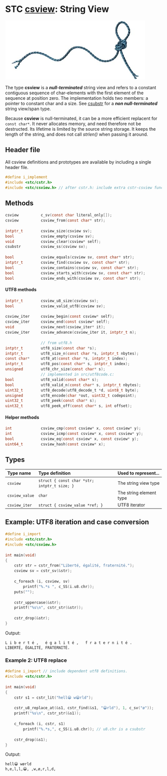# STC [csview](../include/stc/csview.h): String View
![String](pics/string.jpg)

The type **csview** is a ***null-terminated*** string view and refers to a constant contiguous sequence of
char-elements with the first element of the sequence at position zero. The implementation holds two
members: a pointer to constant char and a size. See [csubstr](csubstr_api.md) for a ***non null-terminated***
string view/span type.

Because **csview** is null-terminated, it can be a more efficient replacent for `const char*`. It never
allocates memory, and need therefore not be destructed. Its lifetime is limited by the source string
storage. It keeps the length of the string, and does not call *strlen()* when passing it around.

## Header file

All csview definitions and prototypes are available by including a single header file.

```c
#define i_implement
#include <stc/cstr.h>
#include <stc/csview.h> // after cstr.h: include extra cstr-csview functions
```
## Methods

```c
csview          c_sv(const char literal_only[]);                        // construct from literal, no strlen()
csview          csview_from(const char* str);                           // construct from const char*

intptr_t        csview_size(csview sv);
bool            csview_empty(csview sv);                                // check if size == 0
void            csview_clear(csview* self);
csubstr         csview_ss(csview sv);                                   // convert to csubstr type

bool            csview_equals(csview sv, const char* str);
intptr_t        csview_find(csview sv, const char* str);
bool            csview_contains(csview sv, const char* str);
bool            csview_starts_with(csview sv, const char* str);
bool            csview_ends_with(csview sv, const char* str);
```

#### UTF8 methods
```c
intptr_t        csview_u8_size(csview sv);
bool            csview_valid_utf8(csview sv);                           // depends on src/utf8code.c

csview_iter     csview_begin(const csview* self);
csview_iter     csview_end(const csview* self);
void            csview_next(csview_iter* it);                           // utf8 codepoint step, not byte!
csview_iter     csview_advance(csview_iter it, intptr_t n);

                // from utf8.h
intptr_t        utf8_size(const char *s);
intptr_t        utf8_size_n(const char *s, intptr_t nbytes);            // number of UTF8 codepoints within n bytes
const char*     utf8_at(const char *s, intptr_t index);                 // from UTF8 index to char* position
intptr_t        utf8_pos(const char* s, intptr_t index);                // from UTF8 index to byte index position
unsigned        utf8_chr_size(const char* s);                           // UTF8 character size: 1-4
                // implemented in src/utf8code.c:
bool            utf8_valid(const char* s);
bool            utf8_valid_n(const char* s, intptr_t nbytes);
uint32_t        utf8_decode(utf8_decode_t *d, uint8_t byte);            // decode next byte to utf8, return state.
unsigned        utf8_encode(char *out, uint32_t codepoint);             // encode unicode cp into out buffer
uint32_t        utf8_peek(const char* s);                               // codepoint value of character at s
uint32_t        utf8_peek_off(const char* s, int offset);               // codepoint value at utf8 pos (may be negative)
```

#### Helper methods
```c
int             csview_cmp(const csview* x, const csview* y);
int             csview_icmp(const csview* x, const csview* y);          // depends on src/utf8code.c:
bool            csview_eq(const csview* x, const csview* y);
uint64_t        csview_hash(const csview* x);
```

## Types

| Type name       | Type definition                            | Used to represent...     |
|:----------------|:-------------------------------------------|:-------------------------|
| `csview`        | `struct { const char *str; intptr_t size; }` | The string view type     |
| `csview_value`  | `char`                                     | The string element type  |
| `csview_iter`   | `struct { csview_value *ref; }`            | UTF8 iterator            |

## Example: UTF8 iteration and case conversion
```c
#define i_import
#include <stc/cstr.h>
#include <stc/csview.h>

int main(void)
{
    cstr str = cstr_from("Liberté, égalité, fraternité.");
    csview sv = cstr_sv(&str);

    c_foreach (i, csview, sv)
        printf("%.*s ", c_SS(i.u8.chr));
    puts("");

    cstr_uppercase(&str);
    printf("%s\n", cstr_str(&str));

    cstr_drop(&str);
}
```
Output:
```
L i b e r t é ,   é g a l i t é ,   f r a t e r n i t é . 
LIBERTÉ, ÉGALITÉ, FRATERNITÉ.
```

### Example 2: UTF8 replace
```c
#define i_import // include dependent utf8 definitions.
#include <stc/cstr.h>

int main(void)
{
    cstr s1 = cstr_lit("hell😀 w😀rld");

    cstr_u8_replace_at(&s1, cstr_find(&s1, "😀rld"), 1, c_sv("ø"));
    printf("%s\n", cstr_str(&s1));

    c_foreach (i, cstr, s1)
        printf("%.*s,", c_SS(i.u8.chr)); // u8.chr is a csubstr

    cstr_drop(&s1);
}
```
Output:
```
hell😀 wørld
h,e,l,l,😀, ,w,ø,r,l,d,
```
